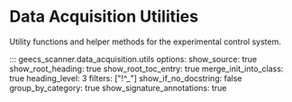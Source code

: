 # Data Acquisition Utilities

Utility functions and helper methods for the experimental control system.

::: geecs_scanner.data_acquisition.utils
    options:
      show_source: true
      show_root_heading: true
      show_root_toc_entry: true
      merge_init_into_class: true
      heading_level: 3
      filters: ["!^_"]
      show_if_no_docstring: false
      group_by_category: true
      show_signature_annotations: true

